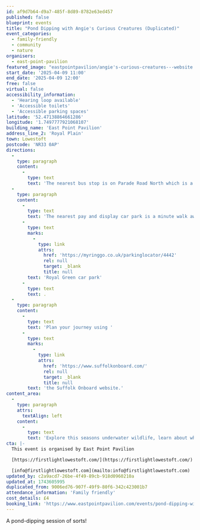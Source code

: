 ```yaml
---
id: af9d7b64-d9a7-485f-8d89-8782e63ed457
published: false
blueprint: events
title: "Pond Dipping with Angie's Curious Creatures (Duplicated)"
event_categories:
  - family-friendly
  - community
  - nature
organisers:
  - east-point-pavilion
featured_image: "eastpointpavilion/angie's-curious-creatures---website.png"
start_date: '2025-04-09 11:00'
end_date: '2025-04-09 12:00'
free: false
virtual: false
accessibility_information:
  - 'Hearing loop available'
  - 'Accessible toilets'
  - 'Accessible parking spaces'
latitude: '52.47138864661286'
longitude: '1.7497777921068107'
building_name: 'East Point Pavilion'
address_line_2: 'Royal Plain'
town: Lowestoft
postcode: 'NR33 0AP'
directions:
  -
    type: paragraph
    content:
      -
        type: text
        text: 'The nearest bus stop is on Parade Road North which is a three minute walk from East Point Pavilion. There is a selection of buses which connect us to the town centre for example, No X2, X22 and 109.'
  -
    type: paragraph
    content:
      -
        type: text
        text: 'The nearest pay and display car park is a minute walk away at '
      -
        type: text
        marks:
          -
            type: link
            attrs:
              href: 'https://myringgo.co.uk/parkinglocator/4442'
              rel: null
              target: _blank
              title: null
        text: 'Royal Green car park'
      -
        type: text
        text: .
  -
    type: paragraph
    content:
      -
        type: text
        text: 'Plan your journey using '
      -
        type: text
        marks:
          -
            type: link
            attrs:
              href: 'https://www.suffolkonboard.com/'
              rel: null
              target: _blank
              title: null
        text: 'the Suffolk Onboard website.'
content_area:
  -
    type: paragraph
    attrs:
      textAlign: left
    content:
      -
        type: text
        text: 'Explore this seasons underwater wildlife, learn about what makes a good habitat for pond dwellers, meet and handle some curious crabby creatures, and settle down with a story to finish the session.'
cta: |-
  This event is organised by East Point Pavilion

  [https://firstlightlowestoft.com/](https://firstlightlowestoft.com/)

  [info@firstlightlowestoft.com](mailto:info@firstlightlowestoft.com)
updated_by: c2a9acd7-26be-4f49-89cb-918d0960210a
updated_at: 1743605995
duplicated_from: 9006ed76-907f-49f9-80f6-342c423001b7
attendance_information: 'Family friendly'
cost_details: £4
booking_link: 'https://www.eastpointpavilion.com/events/pond-dipping-with-angies-curious-creatures-1'
---
```

A pond-dipping session of sorts!